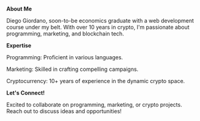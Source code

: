 **About Me**

Diego Giordano, soon-to-be economics graduate with a web development course under my belt. 
With over 10 years in crypto, I'm passionate about programming, marketing, and blockchain tech.

**Expertise**

Programming: Proficient in various languages.

Marketing: Skilled in crafting compelling campaigns.

Cryptocurrency: 10+ years of experience in the dynamic crypto space.


**Let's Connect!**

Excited to collaborate on programming, marketing, or crypto projects. 
Reach out to discuss ideas and opportunities!
